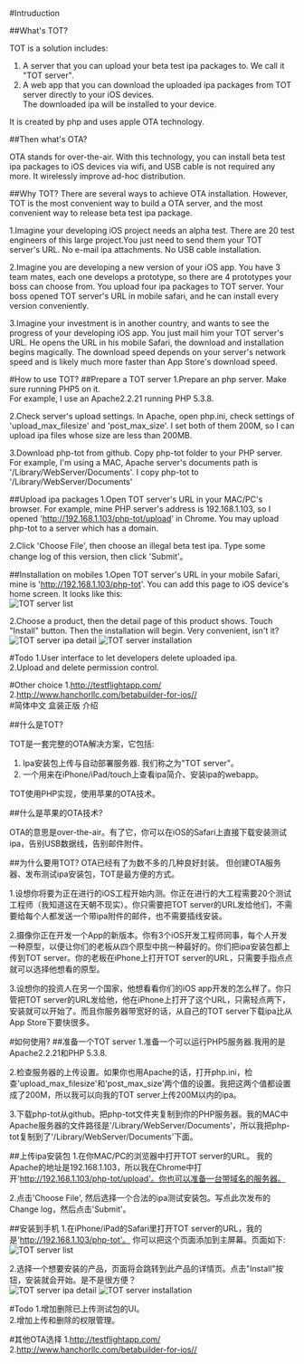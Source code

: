 #Intruduction

##What's TOT?

TOT is a solution includes:  
1. A server that you can upload your beta test ipa packages to. We call it "TOT server".  
2. A web app that you can download the uploaded ipa packages from TOT server directly to your iOS devices.  
   The downloaded ipa will be installed to your device.

It is created by php and uses apple OTA technology.

##Then what's OTA?

OTA stands for over-the-air. With this technology, you can install beta test ipa packages to iOS devices via wifi, and USB cable is not required any more. It wirelessly improve ad-hoc distribution.

##Why TOT?
There are several ways to achieve OTA installation. However, TOT is the most convenient way to build a OTA server, and the most convenient way to release beta test ipa package.   

1.Imagine your developing iOS project needs an alpha test. There are 20 test engineers of this large project.You just need to send them your TOT server's URL. No e-mail ipa attachments. No USB cable installation.
  
2.Imagine you are developing a new version of your iOS app. You have 3 team mates, each one develops a prototype, so there are 4 prototypes your boss can choose from. You upload four ipa packages to TOT server. Your boss opened TOT server's URL in mobile safari, and he can install every version conveniently.

3.Imagine your investment is in another country, and wants to see the progress of your developing iOS app. You just mail him your TOT server's URL. He opens the URL in his mobile Safari, the download and installation begins magically. The download speed depends on your server's network speed and is likely much more faster than App Store's download speed.

#How to use TOT?
##Prepare a TOT server
1.Prepare an php server. Make sure running PHP5 on it.  
  For example, I use an Apache2.2.21 running PHP 5.3.8.  

2.Check server's upload settings. In Apache, open php.ini, check settings of 'upload_max_filesize' and 'post_max_size'. I set both of them 200M, so I can upload ipa files whose size are less than 200MB.  

3.Download php-tot from github. Copy php-tot folder to your PHP server. For example, I'm using a MAC, Apache server's documents path is '/Library/WebServer/Documents'. I copy php-tot to '/Library/WebServer/Documents'

##Upload ipa packages
1.Open TOT server's URL in your MAC/PC's browser. For example, mine PHP server's address is 192.168.1.103, so I opened 'http://192.168.1.103/php-tot/upload' in Chrome. You may upload php-tot to a server which has a domain.  
  
2.Click 'Choose File', then choose an illegal beta test ipa. Type some change log of this version, then click 'Submit'。

##Installation on mobiles
1.Open TOT server's URL in your mobile Safari, mine is 'http://192.168.1.103/php-tot'. You can add this page to iOS device's home screen. It looks like this:  
![TOT server list](https://github.com/OpenFibers/php-tot/blob/master/ScreenShots/ScreenShot1.png?raw=true "Choose ipa from TOT server")

2.Choose a product, then the detail page of this product shows. Touch "Install" button. Then the installation will begin. Very convenient, isn't it?  
![TOT server ipa detail](https://github.com/OpenFibers/php-tot/blob/master/ScreenShots/ScreenShot2.png?raw=true "Ipa detail from TOT server")
![TOT server installation](https://github.com/OpenFibers/php-tot/blob/master/ScreenShots/ScreenShot3.png?raw=true "Install ipa from TOT server")

#Todo
1.User interface to let developers delete uploaded ipa.  
2.Upload and delete permission control.  
  
#Other choice
1.<http://testflightapp.com/>  
2.<http://www.hanchorllc.com/betabuilder-for-ios//>  
#简体中文 盒装正版 介绍

##什么是TOT?

TOT是一套完整的OTA解决方案，它包括:  
1. Ipa安装包上传与自动部署服务器. 我们称之为"TOT server"。  
2. 一个用来在iPhone/iPad/touch上查看ipa简介、安装ipa的webapp。

TOT使用PHP实现，使用苹果的OTA技术。

##什么是苹果的OTA技术?

OTA的意思是over-the-air。有了它，你可以在iOS的Safari上直接下载安装测试ipa，告别USB数据线，告别邮件附件。

##为什么要用TOT?
OTA已经有了为数不多的几种良好封装。 但创建OTA服务器、发布测试ipa安装包，TOT是最方便的方式。   

1.设想你将要为正在进行的iOS工程开始内测。你正在进行的大工程需要20个测试工程师（我知道这在天朝不现实）。你只需要把TOT server的URL发给他们，不需要给每个人都发送一个带ipa附件的邮件，也不需要插线安装。
  
2.摄像你正在开发一个App的新版本。你有3个iOS开发工程师同事，每个人开发一种原型，以便让你们的老板从四个原型中挑一种最好的。你们把ipa安装包都上传到TOT server。你的老板在iPhone上打开TOT server的URL，只需要手指点点就可以选择他想看的原型。  

3.设想你的投资人在另一个国家，他想看看你们的iOS app开发的怎么样了。你只管把TOT server的URL发给他，他在iPhone上打开了这个URL，只需轻点两下，安装就可以开始了。而且你服务器带宽好的话，从自己的TOT server下载ipa比从App Store下要快很多。

#如何使用?
##准备一个TOT server
1.准备一个可以运行PHP5服务器.我用的是Apache2.2.21和PHP 5.3.8.  

2.检查服务器的上传设置。如果你也用Apache的话，打开php.ini，检查'upload_max_filesize'和'post_max_size'两个值的设置。我把这两个值都设置成了200M，所以我可以向我的TOT server上传200M以内的ipa。  

3.下载php-tot从github。把php-tot文件夹复制到你的PHP服务器。我的MAC中Apache服务器的文件路径是'/Library/WebServer/Documents'，所以我把php-tot复制到了'/Library/WebServer/Documents'下面。

##上传ipa安装包
1.在你MAC/PC的浏览器中打开TOT server的URL。 我的Apache的地址是192.168.1.103，所以我在Chrome中打开'http://192.168.1.103/php-tot/upload'。你也可以准备一台带域名的服务器。  
  
2.点击'Choose File', 然后选择一个合法的ipa测试安装包。写点此次发布的Change log，然后点击'Submit'。

##安装到手机
1.在iPhone/iPad的Safari里打开TOT server的URL，我的是'http://192.168.1.103/php-tot'。 你可以把这个页面添加到主屏幕。页面如下:  
![TOT server list](https://github.com/OpenFibers/php-tot/blob/master/ScreenShots/ScreenShot1.png?raw=true "Choose ipa from TOT server")

2.选择一个想要安装的产品，页面将会跳转到此产品的详情页。点击"Install"按钮，安装就会开始。是不是很方便？  
![TOT server ipa detail](https://github.com/OpenFibers/php-tot/blob/master/ScreenShots/ScreenShot2.png?raw=true "Ipa detail from TOT server")
![TOT server installation](https://github.com/OpenFibers/php-tot/blob/master/ScreenShots/ScreenShot3.png?raw=true "Install ipa from TOT server")

#Todo
1.增加删除已上传测试包的UI。  
2.增加上传和删除的权限管理。  
  
#其他OTA选择
1.<http://testflightapp.com/>  
2.<http://www.hanchorllc.com/betabuilder-for-ios//>  